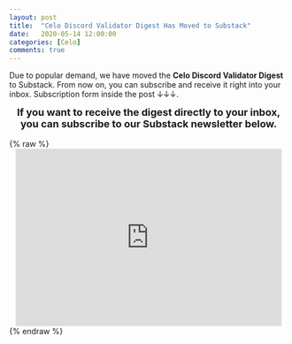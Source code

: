 ```yaml
---
layout: post
title:  "Celo Discord Validator Digest Has Moved to Substack"
date:   2020-05-14 12:00:00
categories: [Celo]
comments: true
---
```

Due to popular demand, we have moved the **Celo Discord Validator Digest** to Substack. From now on, you can subscribe and receive it right into your inbox. Subscription form inside the post ↓↓↓.

<!--more-->

<center><strong><font size="+1">If you want to receive the digest directly to your inbox, you can subscribe to our Substack newsletter below.</font></strong></center>
<br>
{% raw %}
<center><iframe src="https://moonlime.substack.com/embed" width="480" height="320" style="border:1px solid #EEE; background:white;" frameborder="0" scrolling="no"></iframe></center>
{% endraw %}
